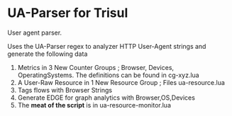 UA-Parser for Trisul
=====================

User agent parser.

Uses the UA-Parser regex to analyzer HTTP User-Agent strings and generate the following data 

1. Metrics in 3 New Counter Groups ; Browser, Devices, OperatingSystems. The definitions can be found in cg-xyz.lua   
2. A User-Raw Resource in 1 New Resource Group ; Files ua-resource.lua 
3. Tags flows with Browser Strings 
4. Generate EDGE for graph analytics  with Browser,OS,Devices
5. The **meat of the script** is in ua-resource-monitor.lua



